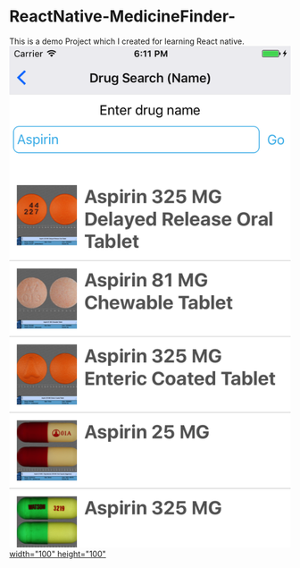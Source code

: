 # ReactNative-MedicineFinder-
This is a demo Project which I created for learning React native.
[![Menu1](https://github.com/Nexengineer/ReactNative-MedicineFinder-/raw/master/ScreenShots/Menu1.png) width="100" height="100"](#features)
